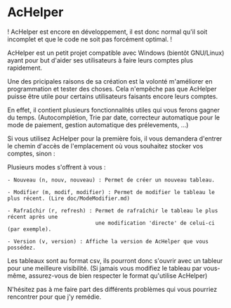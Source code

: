 AcHelper
========


! AcHelper est encore en développement, il est donc normal qu'il soit incomplet et que le code ne soit pas forcément optimal. !


AcHelper est un petit projet compatible avec Windows (bientôt GNU/Linux) ayant pour but d'aider ses utilisateurs à faire
leurs comptes plus rapidement.

Une des pricipales raisons de sa création est la volonté m'améliorer en programmation et tester des choses. 
Cela n'empêche pas que AcHelper puisse être utile pour certains utilisateurs faisants encore leurs comptes.

En effet, il contient plusieurs fonctionnalités utiles qui vous ferons gagner du temps. (Autocomplétion, Trie par date, 
correcteur automatique pour le mode de paiement, gestion automatique des prélevements, ...)


Si vous utilisez AcHelper pour la première fois, il vous demandera d'entrer le chemin d'accès de l'emplacement où
vous souhaitez stocker vos comptes, sinon :

Plusieurs modes s'offrent à vous :

    - Nouveau (n, nouv, nouveau) : Permet de créer un nouveau tableau.

    - Modifier (m, modif, modifier) : Permet de modifier le tableau le plus récent. (Lire doc/ModeModifier.md)

    - Rafraîchir (r, refresh) : Permet de rafraîchir le tableau le plus récent après une
                                une modification 'directe' de celui-ci (par exemple).
                                
    - Version (v, version) : Affiche la version de AcHelper que vous possédez.


Les tableaux sont au format csv, ils pourront donc s'ouvrir avec un tableur pour une meilleure visibilité. (Si jamais vous modifiez le tableau par vous-même, 
assurez-vous de bien respecter le format qu'utilise AcHelper)


N'hésitez pas à me faire part des différents problèmes qui vous pourriez rencontrer pour que j'y remédie.